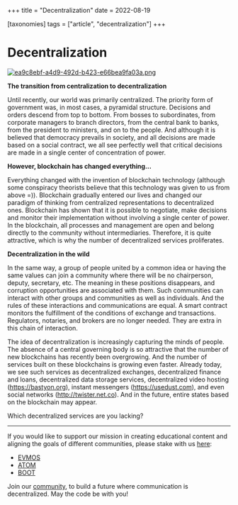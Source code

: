 +++
title = "Decentralization"
date = 2022-08-19

[taxonomies]
tags = ["article", "decentralization"]
+++

# Decentralization 

[![ea9c8ebf-a4d9-492d-b423-e66bea9fa03a.png](https://i.postimg.cc/t4VjPVbZ/ea9c8ebf-a4d9-492d-b423-e66bea9fa03a.png)](https://postimg.cc/jDKmY2Lt)

**The transition from centralization to decentralization**

Until recently, our world was primarily centralized. The priority form of government was, in most cases, a pyramidal structure. Decisions and orders descend from top to bottom. From bosses to subordinates, from corporate managers to branch directors, from the central bank to banks, from the president to ministers, and on to the people. And although it is believed that democracy prevails in society, and all decisions are made based on a social contract, we all see perfectly well that critical decisions are made in a single center of concentration of power.

**However, blockchain has changed everything...**

Everything changed with the invention of blockchain technology (although some conspiracy theorists believe that this technology was given to us from above =)). Blockchain gradually entered our lives and changed our paradigm of thinking from centralized representations to decentralized ones. Blockchain has shown that it is possible to negotiate, make decisions and monitor their implementation without involving a single center of power. In the blockchain, all processes and management are open and belong directly to the community without intermediaries. Therefore, it is quite attractive, which is why the number of decentralized services proliferates.

**Decentralization in the wild**


In the same way, a group of people united by a common idea or having the same values ​​can join a community where there will be no chairperson, deputy, secretary, etc. The meaning in these positions disappears, and corruption opportunities are associated with them. Such communities can interact with other groups and communities as well as individuals. And the rules of these interactions and communications are equal. A smart contract monitors the fulfillment of the conditions of exchange and transactions. Regulators, notaries, and brokers are no longer needed. They are extra in this chain of interaction.

The idea of ​​decentralization is increasingly capturing the minds of people. The absence of a central governing body is so attractive that the number of new blockchains has recently been overgrowing. And the number of services built on these blockchains is growing even faster. Already today, we see such services as decentralized exchanges, decentralized finance and loans, decentralized data storage services, decentralized video hosting (https://bastyon.org), instant messengers (https://usedust.com), and even social networks (http://twister.net.co). And in the future, entire states based on the blockchain may appear.

Which decentralized services are you lacking?

-----------------------------------------------------------------------------------------------------------------------------------------------------------

If you would like to support our mission in creating educational content and aligning the goals of different communities, please stake with us [here](https://www.citizencosmos.space/staking):

- [EVMOS](https://wallet.keplr.app/chains/evmos?modal=validator&chain=evmos_9001-2&validator_address=evmosvaloper1mtwvpdd57gpkyejd566s24afr9zm5ryq8gwpvj) 
- [ATOM](https://wallet.keplr.app/chains/cosmos-hub?modal=validator&chain=cosmoshub-4&validator_address=cosmosvaloper1e859xaue4k2jzqw20cv6l7p3tmc378pc3k8g2u) 
- [BOOT](https://wallet.keplr.app/chains/bostrom?modal=validator&chain=bostrom&validator_address=bostromvaloper1f7nx65pmayfenpfwzwaamwas4ygmvalqj6dz5r)

Join our [community](https://discord.gg/kJaG3EucCX), to build a future where communication is decentralized. May the code be with you! 

